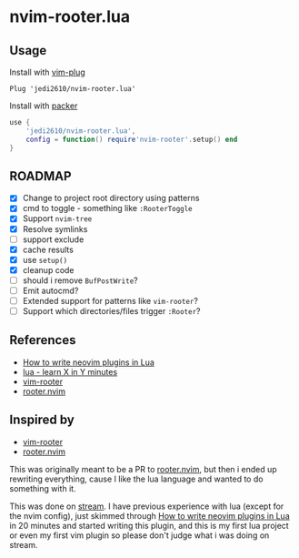 # nvim-rooter.lua

## Usage

Install with [vim-plug](https://github.com/junegunn/vim-plug)

```vim
Plug 'jedi2610/nvim-rooter.lua'
```

Install with [packer](https://github.com/wbthomason/packer.nvim)

```lua
use {
    'jedi2610/nvim-rooter.lua',
    config = function() require'nvim-rooter'.setup() end
}
```

## ROADMAP

- [x] Change to project root directory using patterns
- [x] cmd to toggle - something like `:RooterToggle`
- [x] Support `nvim-tree`
- [x] Resolve symlinks
- [ ] support exclude
- [x] cache results
- [x] use `setup()`
- [x] cleanup code
- [ ] should i remove `BufPostWrite`?
- [ ] Emit autocmd?
- [ ] Extended support for patterns like `vim-rooter`?
- [ ] Support which directories/files trigger `:Rooter`?

## References

- [How to write neovim plugins in Lua](https://www.2n.pl/blog/how-to-write-neovim-plugins-in-lua)
- [lua - learn X in Y minutes](https://learnxinyminutes.com/docs/lua/)
- [vim-rooter](https://github.com/airblade/vim-rooter)
- [rooter.nvim](https://github.com/ygm2/rooter.nvim)


## Inspired by

- [vim-rooter](https://github.com/airblade/vim-rooter)
- [rooter.nvim](https://github.com/ygm2/rooter.nvim)


This was originally meant to be a PR to [rooter.nvim](https://github.com/ygm2/rooter.nvim), but
then i ended up rewriting everything, cause I like the lua language and wanted to do something
with it.

This was done on [stream](https://youtu.be/9RKkTfv4bNI). I have previous experience with lua (except
for the nvim config), just skimmed through [How to write neovim plugins in
Lua](https://www.2n.pl/blog/how-to-write-neovim-plugins-in-lua) in 20 minutes and started
writing this plugin, and this is my first lua project or even my first vim plugin so please
don't judge what i was doing on stream.
